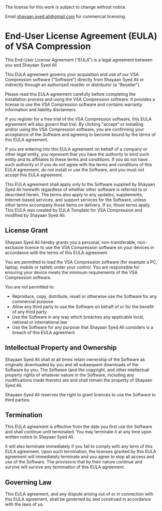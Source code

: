 The license for this work is subject to change without notice.

Email shayaan.syed.ali@gmail.com for commercial licensing.

# End-User License Agreement (EULA) of VSA Compression

This End-User License Agreement ("EULA") is a legal agreement between you and Shayaan Syed Ali

This EULA agreement governs your acquisition and use of our VSA Compression software ("Software") directly from Shayaan Syed Ali or indirectly through an authorized reseller or distributor (a "Reseller").

Please read this EULA agreement carefully before completing the installation process and using the VSA Compression software. It provides a license to use the VSA Compression software and contains warranty information and liability disclaimers.

If you register for a free trial of the VSA Compression software, this EULA agreement will also govern that trial. By clicking "accept" or installing and/or using the VSA Compression software, you are confirming your acceptance of the Software and agreeing to become bound by the terms of this EULA agreement.

If you are entering into this EULA agreement on behalf of a company or other legal entity, you represent that you have the authority to bind such entity and its affiliates to these terms and conditions. If you do not have such authority or if you do not agree with the terms and conditions of this EULA agreement, do not install or use the Software, and you must not accept this EULA agreement.

This EULA agreement shall apply only to the Software supplied by Shayaan Syed Ali herewith regardless of whether other software is referred to or described herein. The terms also apply to any updates, supplements, Internet-based services, and support services for the Software, unless other terms accompany those items on delivery. If so, those terms apply. This EULA was created by EULA Template for VSA Compression and modified by Shayaan Syed Ali.

## License Grant

Shayaan Syed Ali hereby grants you a personal, non-transferable, non-exclusive licence to use the VSA Compression software on your devices in accordance with the terms of this EULA agreement.

You are permitted to load the VSA Compression software (for example a PC, laptop, mobile or tablet) under your control. You are responsible for ensuring your device meets the minimum requirements of the VSA Compression software.

You are not permitted to:

  * Reproduce, copy, distribute, resell or otherwise use the Software for any commercial purpose
  * Allow any third party to use the Software on behalf of or for the benefit of any third party
  * Use the Software in any way which breaches any applicable local, national or international law
  * Use the Software for any purpose that Shayaan Syed Ali considers is a breach of this EULA agreement

## Intellectual Property and Ownership

Shayaan Syed Ali shall at all times retain ownership of the Software as originally downloaded by you and all subsequent downloads of the Software by you. The Software (and the copyright, and other intellectual property rights of whatever nature in the Software, including any modifications made thereto) are and shall remain the property of Shayaan Syed Ali.

Shayaan Syed Ali reserves the right to grant licences to use the Software to third parties.

## Termination

This EULA agreement is effective from the date you first use the Software and shall continue until terminated. You may terminate it at any time upon written notice to Shayaan Syed Ali.

It will also terminate immediately if you fail to comply with any term of this EULA agreement. Upon such termination, the licenses granted by this EULA agreement will immediately terminate and you agree to stop all access and use of the Software. The provisions that by their nature continue and survive will survive any termination of this EULA agreement.

## Governing Law

This EULA agreement, and any dispute arising out of or in connection with this EULA agreement, shall be governed by and construed in accordance with the laws of us.
